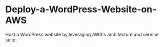 # Deploy-a-WordPress-Website-on-AWS
 Host a WordPress website by leveraging AWS's architecture and service suite.
